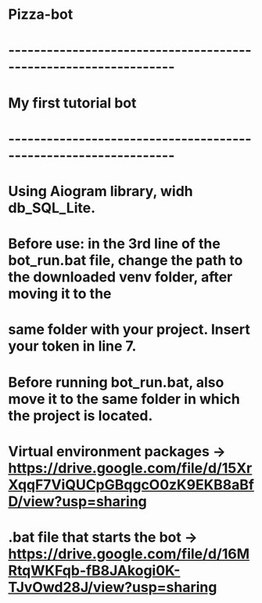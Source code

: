 # Pizza-bot

# ----------------------------------------------------------------
# My first tutorial bot
# ----------------------------------------------------------------
# Using Aiogram library, widh db_SQL_Lite.
#
# Before use: in the 3rd line of the bot_run.bat file, change the path to the downloaded venv folder, after moving it to the 
# same folder with your project. Insert your token in line 7.
# Before running bot_run.bat, also move it to the same folder in which the project is located.
#
# Virtual environment packages -> https://drive.google.com/file/d/15XrXqqF7ViQUCpGBqgcO0zK9EKB8aBfD/view?usp=sharing
# .bat file that starts the bot -> https://drive.google.com/file/d/16MRtqWKFqb-fB8JAkogi0K-TJvOwd28J/view?usp=sharing

